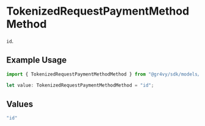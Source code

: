 # TokenizedRequestPaymentMethodMethod

`id`.

## Example Usage

```typescript
import { TokenizedRequestPaymentMethodMethod } from "@gr4vy/sdk/models/components";

let value: TokenizedRequestPaymentMethodMethod = "id";
```

## Values

```typescript
"id"
```